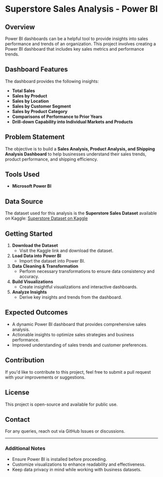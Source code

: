 # Superstore Sales Analysis - Power BI

## Overview
Power BI dashboards can be a helpful tool to provide insights into sales performance and trends of an organization. This project involves creating a Power BI dashboard that includes key sales metrics and performance trends.

## Dashboard Features
The dashboard provides the following insights:
- **Total Sales**
- **Sales by Product**
- **Sales by Location**
- **Sales by Customer Segment**
- **Sales by Product Category**
- **Comparisons of Performance to Prior Years**
- **Drill-down Capability into Individual Markets and Products**

## Problem Statement
The objective is to build a **Sales Analysis, Product Analysis, and Shipping Analysis Dashboard** to help businesses understand their sales trends, product performance, and shipping efficiency.

## Tools Used
- **Microsoft Power BI**

## Data Source
The dataset used for this analysis is the **Superstore Sales Dataset** available on Kaggle:
[Superstore Dataset on Kaggle](https://www.kaggle.com/datasets/laibaanwer/superstore-sales-dataset)

## Getting Started
1. **Download the Dataset**
   - Visit the Kaggle link and download the dataset.
2. **Load Data into Power BI**
   - Import the dataset into Power BI.
3. **Data Cleaning & Transformation**
   - Perform necessary transformations to ensure data consistency and accuracy.
4. **Build Visualizations**
   - Create insightful visualizations and interactive dashboards.
5. **Analyze Insights**
   - Derive key insights and trends from the dashboard.

## Expected Outcomes
- A dynamic Power BI dashboard that provides comprehensive sales analysis.
- Actionable insights to optimize sales strategies and business performance.
- Improved understanding of sales trends and customer preferences.



## Contribution
If you'd like to contribute to this project, feel free to submit a pull request with your improvements or suggestions.

## License
This project is open-source and available for public use.

## Contact
For any queries, reach out via GitHub Issues or discussions.

---

### Additional Notes
- Ensure Power BI is installed before proceeding.
- Customize visualizations to enhance readability and effectiveness.
- Keep data privacy in mind while working with business datasets.

